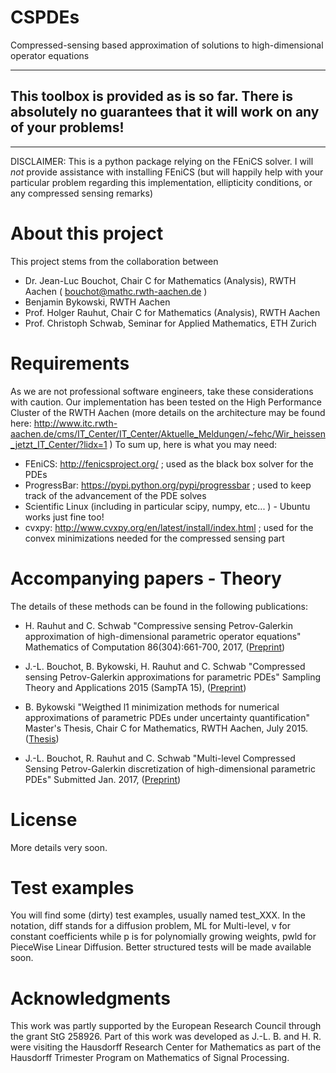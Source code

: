 CSPDEs
======

Compressed-sensing based approximation of solutions to high-dimensional operator equations

-----------------------------------
This toolbox is provided as is so far. There is absolutely no guarantees that it will work on any of your problems!
-----------------------------------

-----------------------------------

DISCLAIMER: This is a python package relying on the FEniCS solver. I will *not* provide assistance with installing FEniCS (but will happily help with your particular problem regarding this implementation, ellipticity conditions, or any compressed sensing remarks)


About this project
==================

This project stems from the collaboration between 
* Dr. Jean-Luc Bouchot, Chair C for Mathematics (Analysis), RWTH Aachen ( bouchot@mathc.rwth-aachen.de )
* Benjamin Bykowski, RWTH Aachen
* Prof. Holger Rauhut, Chair C for Mathematics (Analysis), RWTH Aachen
* Prof. Christoph Schwab, Seminar for Applied Mathematics, ETH Zurich


Requirements
============
As we are not professional software engineers, take these considerations with caution. 
Our implementation has been tested on the High Performance Cluster of the RWTH Aachen (more details on the architecture may be found here: http://www.itc.rwth-aachen.de/cms/IT_Center/IT_Center/Aktuelle_Meldungen/~fehc/Wir_heissen_jetzt_IT_Center/?lidx=1 )
To sum up, here is what you may need:
* FEniCS: http://fenicsproject.org/ ; used as the black box solver for the PDEs
* ProgressBar: https://pypi.python.org/pypi/progressbar ; used to keep track of the advancement of the PDE solves
* Scientific Linux (including in particular scipy, numpy, etc... ) - Ubuntu works just fine too!
* cvxpy: http://www.cvxpy.org/en/latest/install/index.html ; used for the convex minimizations needed for the compressed sensing part


Accompanying papers - Theory
============================
The details of these methods can be found in the following publications:
* H. Rauhut and C. Schwab 
"Compressive sensing Petrov-Galerkin approximation of high-dimensional parametric operator equations"
Mathematics of Computation 86(304):661-700, 2017, 
([Preprint](http://www.mathc.rwth-aachen.de/~rauhut/files/csparampde.pdf))

* J.-L. Bouchot, B. Bykowski, H. Rauhut and C. Schwab
"Compressed sensing Petrov-Galerkin approximations for parametric PDEs"
Sampling Theory and Applications 2015 (SampTA 15), ([Preprint](http://www.mathc.rwth-aachen.de/~rauhut/files/SampTA15_BBRS.pdf))

* B. Bykowski
"Weigthed l1 minimization methods for numerical approximations of parametric PDEs under uncertainty quantification"
Master's Thesis, Chair C for Mathematics, RWTH Aachen, July 2015. ([Thesis](./Papers/bykowski_master.pdf))

* J.-L. Bouchot, R. Rauhut and C. Schwab
"Multi-level Compressed Sensing Petrov-Galerkin discretization of high-dimensional parametric PDEs"
Submitted Jan. 2017, ([Preprint](http://www.mathc.rwth-aachen.de/~rauhut/files/MLCSPG.pdf))


License
=======
More details very soon.

Test examples
=============
You will find some (dirty) test examples, usually named test_XXX. In the notation, diff stands for a diffusion problem, ML for Multi-level, v for constant coefficients while p is for polynomially growing weights, pwld for PieceWise Linear Diffusion. 
Better structured tests will be made available soon. 

Acknowledgments
===============
This work was partly supported by the European Research Council through the grant StG 258926. Part of this work was developed as J.-L. B. and H. R. were visiting the Hausdorff Research Center for Mathematics as part of the Hausdorff Trimester Program on Mathematics of Signal Processing. 
